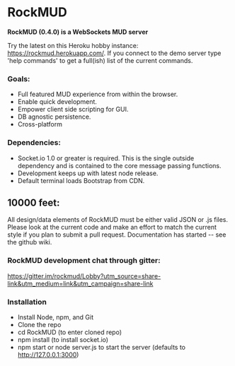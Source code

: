 RockMUD
===============================

**RockMUD (0.4.0) is a WebSockets MUD server**

Try the latest on this Heroku hobby instance: https://rockmud.herokuapp.com/. If you connect to the demo server type 'help commands' to get a full(ish) list of the current commands.

### Goals:
* Full featured MUD experience from within the browser.
* Enable quick development.
* Empower client side scripting for GUI.
* DB agnostic persistence.
* Cross-platform

### Dependencies:
* Socket.io 1.0 or greater is required. This is the single outside dependency and is contained to the core message passing functions.
* Development keeps up with latest node release.
* Default terminal loads Bootstrap from CDN.

## 10000 feet:
All design/data elements of RockMUD must be either valid JSON or .js files. Please look at the current code and make an effort to match the current style if you plan to submit a pull request. Documentation has started -- see the github wiki.

### RockMUD development chat through gitter:

https://gitter.im/rockmud/Lobby?utm_source=share-link&utm_medium=link&utm_campaign=share-link

### Installation
* Install Node, npm, and Git
* Clone the repo
* cd RockMUD (to enter cloned repo)
* npm install (to install socket.io)
* npm start or node server.js to start the server (defaults to http://127.0.0.1:3000)
